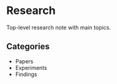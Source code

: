 # Research

Top-level research note with main topics.

## Categories
- Papers
- Experiments
- Findings
